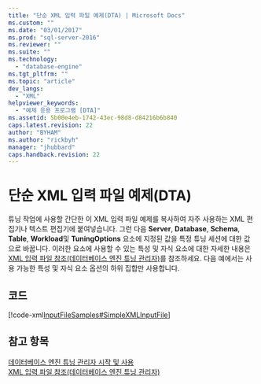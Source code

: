 ```yaml
---
title: "단순 XML 입력 파일 예제(DTA) | Microsoft Docs"
ms.custom: ""
ms.date: "03/01/2017"
ms.prod: "sql-server-2016"
ms.reviewer: ""
ms.suite: ""
ms.technology: 
  - "database-engine"
ms.tgt_pltfrm: ""
ms.topic: "article"
dev_langs: 
  - "XML"
helpviewer_keywords: 
  - "예제 응용 프로그램 [DTA]"
ms.assetid: 5b00e4eb-1742-43ec-98d8-d84216b6b840
caps.latest.revision: 22
author: "BYHAM"
ms.author: "rickbyh"
manager: "jhubbard"
caps.handback.revision: 22
---
```

# 단순 XML 입력 파일 예제(DTA)
  튜닝 작업에 사용할 간단한 이 XML 입력 파일 예제를 복사하여 자주 사용하는 XML 편집기나 텍스트 편집기에 붙여넣습니다. 그런 다음 **Server**, **Database**, **Schema**, **Table**, **Workload**및 **TuningOptions** 요소에 지정된 값을 특정 튜닝 세션에 대한 값으로 바꿉니다. 이러한 요소에 사용할 수 있는 특성 및 자식 요소에 대한 자세한 내용은 [XML 입력 파일 참조&#40;데이터베이스 엔진 튜닝 관리자&#41;](../../tools/dta/xml-input-file-reference-database-engine-tuning-advisor.md)를 참조하세요. 다음 예에서는 사용 가능한 특성 및 자식 요소 옵션의 하위 집합만 사용합니다.  
  
## 코드  
 [!code-xml[InputFileSamples#SimpleXMLInputFile](../../tools/dta/codesnippet/xml/simple-xml-input-file-sa_1.xml)]  
  
## 참고 항목  
 [데이터베이스 엔진 튜닝 관리자 시작 및 사용](../../relational-databases/performance/start-and-use-the-database-engine-tuning-advisor.md)   
 [XML 입력 파일 참조&#40;데이터베이스 엔진 튜닝 관리자&#41;](../../tools/dta/xml-input-file-reference-database-engine-tuning-advisor.md)  
  
  